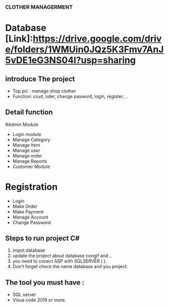 ###		CLOTHER MANAGERMENT

# Database [Link]:https://drive.google.com/drive/folders/1WMUin0JQz5K3Fmv7AnJ5vDE1eG3NS04l?usp=sharing
## introduce The project
- Top pic : manage shop clother 
- Function: crud, oder, change pasword, login, register, ..

## Detail function
#Admin Module

- Login module
- Manage Category
- Manage Item
- Manage user
- Manage order
- Manage Reports
- Customer Module

# Registration
- Login
- Make Order
- Make Payment
- Manage Account
- Change Password

## Steps to run project C#
 1. impot database
 2. update the project about database congif and ..
 3. you need to conect ASP with SQLSERVER ( ).
 4. Don't forget check the name database and you project.
## The tool you must have :
- SQL server
- Visua code 2019 or more.


